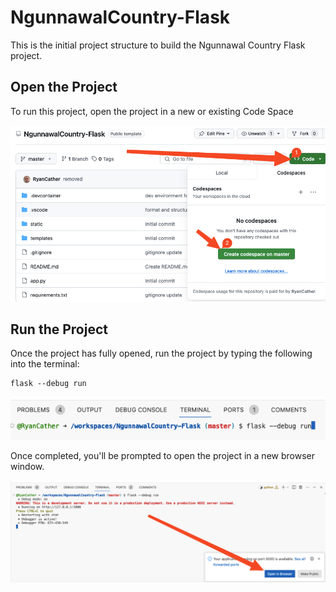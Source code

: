 # NgunnawalCountry-Flask

This is the initial project structure to build the Ngunnawal Country Flask project.

## Open the Project

To run this project, open the project in a new or existing Code Space

![Open in Code Space](images/codespaces.png)

## Run the Project

Once the project has fully opened, run the project by typing the following into the terminal:

```
flask --debug run
```

![Run the Project](images/terminal.png)

Once completed, you'll be prompted to open the project in a new browser window.

![Open in Browser](images/openInBrowser.png)